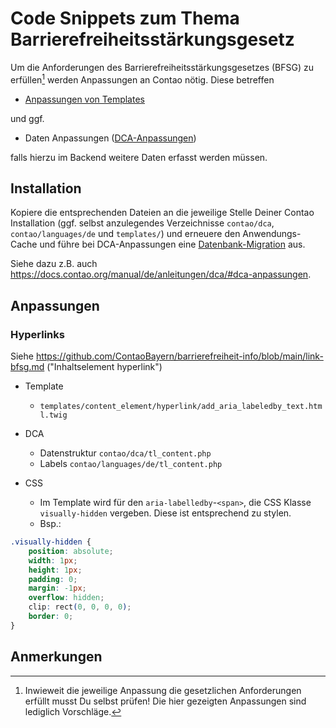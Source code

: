 # Code Snippets zum Thema Barrierefreiheitsstärkungsgesetz

Um die Anforderungen des Barrierefreiheitsstärkungsgesetzes (BFSG) zu erfüllen[^1] werden Anpassungen an Contao nötig.
Diese betreffen 

* [Anpassungen von Templates](https://docs.contao.org/manual/de/layout/templates/twig/wiederverwendung/) 

und ggf. 

* Daten Anpassungen ([DCA-Anpassungen](https://docs.contao.org/manual/de/anleitungen/dca/#dca-anpassungen))

falls hierzu im Backend weitere Daten erfasst werden müssen.

## Installation

Kopiere die entsprechenden Dateien an die jeweilige Stelle Deiner Contao Installation (ggf. selbst anzulegendes 
Verzeichnisse `contao/dca`, `contao/languages/de` und `templates/`) und erneuere den Anwendungs-Cache und führe
bei DCA-Anpassungen eine 
[Datenbank-Migration](https://docs.contao.org/manual/de/migration/#migrationen-und-datenbank-updates-starten) aus.

Siehe dazu z.B. auch https://docs.contao.org/manual/de/anleitungen/dca/#dca-anpassungen.


## Anpassungen

### Hyperlinks

Siehe https://github.com/ContaoBayern/barrierefreiheit-info/blob/main/link-bfsg.md ("Inhaltselement hyperlink")

* Template
  * `templates/content_element/hyperlink/add_aria_labeledby_text.html.twig`

* DCA
  * Datenstruktur `contao/dca/tl_content.php`
  * Labels `contao/languages/de/tl_content.php`

* CSS 
  * Im Template wird für den `aria-labelledby`-`<span>`, die CSS Klasse `visually-hidden` vergeben. Diese ist 
    entsprechend zu stylen.
  * Bsp.:
```css
.visually-hidden {
    position: absolute;
    width: 1px;
    height: 1px;
    padding: 0;
    margin: -1px;
    overflow: hidden;
    clip: rect(0, 0, 0, 0);
    border: 0;
}    
``` 


## Anmerkungen

[^1]: Inwieweit die jeweilige Anpassung die gesetzlichen Anforderungen erfüllt musst Du selbst prüfen! 
  Die hier gezeigten Anpassungen sind lediglich Vorschläge. 
